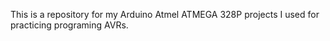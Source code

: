 This is a repository for my Arduino Atmel ATMEGA 328P projects I used for practicing programing AVRs.
